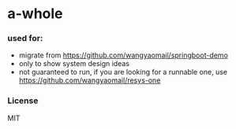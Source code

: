 # a-whole

### used for:
- migrate from https://github.com/wangyaomail/springboot-demo
- only to show system design ideas
- not guaranteed to run, if you are looking for a runnable one, use https://github.com/wangyaomail/resys-one

### License
MIT
